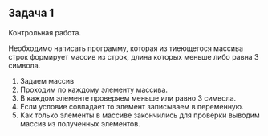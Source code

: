 ## Задача 1

Контрольная работа.

Необходимо написать программу, которая из тиеющегося массива строк формирует массив из строк, длина которых меньше либо равна 3 символа.

1. Задаем массив
2. Проходим по каждому элементу массива.
3. В каждом элементе проверяем меньше или равно 3 символа.
4. Если условие совпадает то элемент записываем в переменную.
5. Как только элементы в массиве закончились для проверки выводим массив из полученных элементов.
